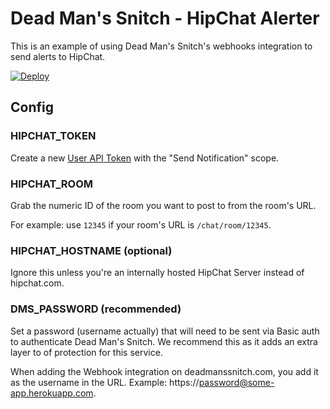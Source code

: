 # Dead Man's Snitch - HipChat Alerter

This is an example of using Dead Man's Snitch's webhooks integration to send
alerts to HipChat.

[![Deploy](https://www.herokucdn.com/deploy/button.svg)](https://heroku.com/deploy)

## Config

### HIPCHAT_TOKEN

Create a new [User API Token](https://hipchat.com/account/api) with the
"Send Notification" scope.

### HIPCHAT_ROOM

Grab the numeric ID of the room you want to post to from the room's URL. 

For example: use `12345` if your room's URL is `/chat/room/12345`.

### HIPCHAT_HOSTNAME (optional)

Ignore this unless you're an internally hosted HipChat Server instead of
hipchat.com.

### DMS_PASSWORD (recommended)

Set a password (username actually) that will need to be sent via Basic auth to
authenticate Dead Man's Snitch. We recommend this as it adds an extra layer to
of protection for this service.

When adding the Webhook integration on deadmanssnitch.com, you add it as the
username in the URL. Example: https://password@some-app.herokuapp.com.
